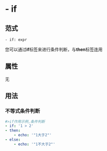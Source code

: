 # \- if

## 范式
```
- if: expr
```
您可以通过**if**标签来进行条件判断，与**then**标签连用

## 属性
无

## 用法
### 不等式条件判断
```yaml
#>if作用示例,条件判断
- if: '1 > 2'
- then:
    - echo: '"1大于2"'
- else:
    - echo: '"1不大于2"' 
```

